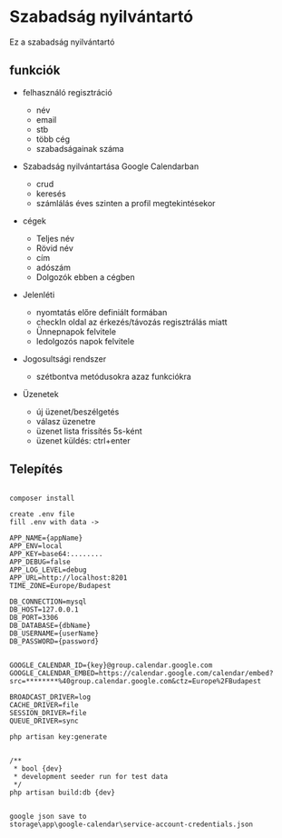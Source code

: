 
# Szabadság nyilvántartó

Ez a szabadság nyilvántartó

## funkciók

* felhasználó regisztráció
    + név
    + email
    + stb
    + több cég
    + szabadságainak száma
    
* Szabadság nyilvántartása Google Calendarban
    + crud
    + keresés
    + számlálás éves szinten a profil megtekintésekor

* cégek 
    + Teljes név
    + Rövid név
    + cím
    + adószám
    + Dolgozók ebben a cégben

* Jelenléti 
    + nyomtatás előre definiált formában
    + checkIn oldal az érkezés/távozás regisztrálás miatt
    + Ünnepnapok felvitele
    + ledolgozós napok felvitele
    
* Jogosultsági rendszer
    + szétbontva metódusokra azaz funkciókra

* Üzenetek
    + új üzenet/beszélgetés
    + válasz üzenetre
    + üzenet lista frissítés 5s-ként
    + üzenet küldés:  ctrl+enter
    
    

    
## Telepítés
```

composer install

```

```
create .env file
fill .env with data ->

APP_NAME={appName}
APP_ENV=local
APP_KEY=base64:........
APP_DEBUG=false
APP_LOG_LEVEL=debug
APP_URL=http://localhost:8201
TIME_ZONE=Europe/Budapest

DB_CONNECTION=mysql
DB_HOST=127.0.0.1
DB_PORT=3306
DB_DATABASE={dbName}
DB_USERNAME={userName}
DB_PASSWORD={password}


GOOGLE_CALENDAR_ID={key}@group.calendar.google.com
GOOGLE_CALENDAR_EMBED=https://calendar.google.com/calendar/embed?src=********%40group.calendar.google.com&ctz=Europe%2FBudapest

BROADCAST_DRIVER=log
CACHE_DRIVER=file
SESSION_DRIVER=file
QUEUE_DRIVER=sync
```

```
php artisan key:generate
```

```

/**
 * bool {dev}
 * development seeder run for test data
 */ 
php artisan build:db {dev}
  
```

```
google json save to
storage\app\google-calendar\service-account-credentials.json

```